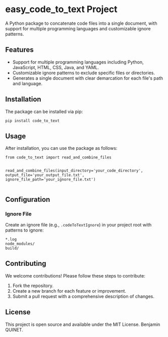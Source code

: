 <h1>easy_code_to_text Project</h1>
<p>A Python package to concatenate code files into a single document, with support for multiple programming languages and customizable ignore patterns.</p>

<h2>Features</h2>
<ul>
    <li>Support for multiple programming languages including Python, JavaScript, HTML, CSS, Java, and YAML.</li>
    <li>Customizable ignore patterns to exclude specific files or directories.</li>
    <li>Generates a single document with clear demarcation for each file's path and language.</li>
</ul>

<h2>Installation</h2>
<p>The package can be installed via pip:</p>
<pre><code>pip install code_to_text</code></pre>

<h2>Usage</h2>
<p>After installation, you can use the package as follows:</p>
<pre><code>from code_to_text import read_and_combine_files

read_and_combine_files(input_directory='your_code_directory',
                       output_file='your_output_file.txt',
                       ignore_file_path='your_ignore_file.txt')</code></pre>

<h2>Configuration</h2>
<h3>Ignore File</h3>
<p>Create an ignore file (e.g., <code>.codeToTextIgnore</code>) in your project root with patterns to ignore:</p>
<pre><code>*.log
node_modules/
build/</code></pre>

<h2>Contributing</h2>
<p>We welcome contributions! Please follow these steps to contribute:</p>
<ol>
    <li>Fork the repository.</li>
    <li>Create a new branch for each feature or improvement.</li>
    <li>Submit a pull request with a comprehensive description of changes.</li>
</ol>

<h2>License</h2>
<p>This project is open source and available under the MIT License. Benjamin QUINET.</p>
